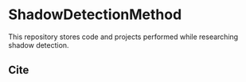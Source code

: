 # ShadowDetectionMethod

This repository stores code and projects performed while researching shadow detection. 

## Cite
